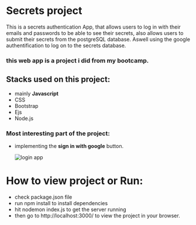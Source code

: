 # Secrets project

This is a secrets authentication App, that allows users to log in with their emails
and passwords to be able to see their secrets, also allows users to submit their secrets
from the postgreSQL database. Aswell using the google authentification to log on to 
the secrets database.

### this web app is a project i did from my bootcamp.

## Stacks used on this project:
* mainly __Javascript__
* CSS
* Bootstrap
* Ejs
* Node.js

### Most interesting part of the project:
* implementing the **sign in with google** button.

  ![login app](https://github.com/Hozei/secrets-project/assets/122771226/05ab070d-5d26-43c6-8f38-7e0d91e1ef9b)

# How to view project or Run:
* check package.json file
* run npm install to install dependencies
* hit nodemon index.js to get the server running
* then go to http://localhost:3000/ to view the project in your browser.

   
